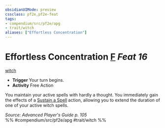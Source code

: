 ```yaml
---
obsidianUIMode: preview
cssclass: pf2e,pf2e-feat
tags:
- compendium/src/pf2e/apg
- trait/witch
aliases: ["Effortless Concentration"]
---
```

# Effortless Concentration  [F](rules/core-rulebook/chapter-9-playing-the-game.md#Actions "Free Action") *Feat 16*  
[witch](rules/traits/witch-apg.md "Witch Class Trait")  

- **Trigger** Your turn begins.
- **Activity** Free Action

You maintain your active spells with hardly a thought. You immediately gain the effects of a [Sustain a Spell](rules/actions/sustain-a-spell.md) action, allowing you to extend the duration of one of your active witch spells.

*Source: Advanced Player's Guide p. 105*  
%% #compendium/src/pf2e/apg #trait/witch %%